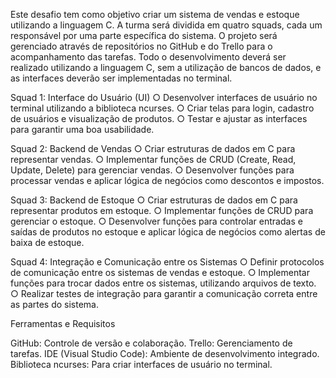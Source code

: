 Este desafio tem como objetivo criar um sistema de vendas e estoque utilizando a linguagem C. A turma será dividida em quatro squads, cada um responsável por uma parte específica do sistema. O projeto será gerenciado através de repositórios no GitHub e do Trello para o acompanhamento das tarefas. Todo o desenvolvimento deverá ser realizado utilizando a linguagem C, sem a utilização de bancos de dados, e as interfaces deverão ser implementadas no terminal.

Squad 1: Interface do Usuário (UI) ○ Desenvolver interfaces de usuário no terminal utilizando a biblioteca ncurses. ○ Criar telas para login, cadastro de usuários e visualização de produtos. ○ Testar e ajustar as interfaces para garantir uma boa usabilidade.

Squad 2: Backend de Vendas ○ Criar estruturas de dados em C para representar vendas. ○ Implementar funções de CRUD (Create, Read, Update, Delete) para gerenciar vendas. ○ Desenvolver funções para processar vendas e aplicar lógica de negócios como descontos e impostos.

Squad 3: Backend de Estoque ○ Criar estruturas de dados em C para representar produtos em estoque. ○ Implementar funções de CRUD para gerenciar o estoque. ○ Desenvolver funções para controlar entradas e saídas de produtos no estoque e aplicar lógica de negócios como alertas de baixa de estoque.

Squad 4: Integração e Comunicação entre os Sistemas ○ Definir protocolos de comunicação entre os sistemas de vendas e estoque. ○ Implementar funções para trocar dados entre os sistemas, utilizando arquivos de texto. ○ Realizar testes de integração para garantir a comunicação correta entre as partes do sistema.

Ferramentas e Requisitos

GitHub: Controle de versão e colaboração.
Trello: Gerenciamento de tarefas.
IDE (Visual Studio Code): Ambiente de desenvolvimento integrado.
Biblioteca ncurses: Para criar interfaces de usuário no terminal.
